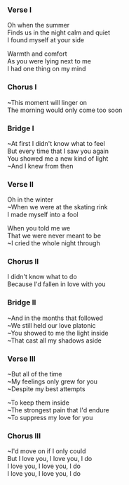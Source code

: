 ### Verse I
Oh when the summer  
Finds us in the night calm and quiet  
I found myself at your side

Warmth and comfort  
As you were lying next to me  
I had one thing on my mind

### Chorus I
~This moment will linger on  
The morning would only come too soon

### Bridge I
~At first I didn't know what to feel  
But every time that I saw you again  
You showed me a new kind of light  
~And I knew from then

### Verse II
Oh in the winter  
~When we were at the skating rink  
I made myself into a fool

When you told me we  
That we were never meant to be  
~I cried the whole night through

### Chorus II
I didn't know what to do  
Because I'd fallen in love with you

### Bridge II
~And in the months that followed  
~We still held our love platonic  
~You showed to me the light inside  
~That cast all my shadows aside

### Verse III
~But all of the time  
~My feelings only grew for you  
~Despite my best attempts

~To keep them inside  
~The strongest pain that I'd endure  
~To suppress my love for you

### Chorus III
~I'd move on if I only could  
But I love you, I love you, I do  
I love you, I love you, I do  
I love you, I love you, I do
